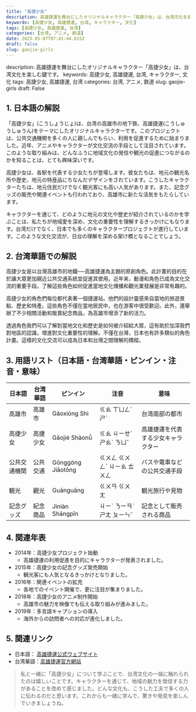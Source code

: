 ```yaml
---
title: "高捷少女"
description: 高雄捷運を舞台にしたオリジナルキャラクター「高捷少女」は、台湾文化を楽しむ鍵です。
keywords: [高捷少女, 高雄捷運, 台湾, キャラクター, 文化]
tags: [高捷少女, 高雄捷運, 台湾]
categories: [台湾, アニメ, 鉄道]
date: 2025-05-07T07:41:44.615Z
draft: false
slug: gaojie-girls
---
```


description: 高雄捷運を舞台にしたオリジナルキャラクター「高捷少女」は、台湾文化を楽しむ鍵です。
keywords: 高捷少女, 高雄捷運, 台湾, キャラクター, 文化
tags: 高捷少女, 高雄捷運, 台湾
categories: 台湾, アニメ, 鉄道
slug: gaojie-girls
draft: False

## 1. 日本語の解説
「高捷少女」(こうしょうじょ)は、台湾の高雄市の地下鉄、高雄捷運(こうしゅうしゅうん)をテーマにしたオリジナルキャラクターです。このプロジェクトは、公共交通機関を多くの人に親しんでもらい、利用を促進するために始まりました。近年、アニメやキャラクターが文化交流の手段として注目されています。このような取り組みは、どんなふうに地域文化の発信や観光の促進につながるのかを知ることは、とても興味深いです。

高捷少女は、各駅を代表する少女たちが登場します。彼女たちは、地元の観光名所や歴史、地元の特産品にちなんだデザインをされています。こうしたキャラクターたちは、地元住民だけでなく観光客にも高い人気があります。また、記念グッズの販売や関連イベントも行われており、高雄市に新たな活気をもたらしています。

キャラクターを通じて、どのように地元の文化や歴史が紹介されているのかを学ぶことは、私たちが地域愛を深め、文化の重要性を理解するきっかけにもなります。台湾だけでなく、日本でも多くのキャラクタープロジェクトが進行しています。このような文化交流が、日台の理解を深める架け橋となることでしょう。

## 2. 台湾華語での解説  
高捷少女是以台灣高雄市的地鐵──高雄捷運為主題的原創角色。此計畫的目的在於讓大眾更加親近公共交通系統並促進其使用。近年来，動漫和角色已成為文化交流的重要手段。了解這些角色如何促進當地文化傳播和觀光業發展是非常有趣的。

高捷少女的角色們每位都代表著一個捷運站。他們的設計靈感來自當地的旅遊景點、歷史和特產。這些角色不僅在當地居民中，也在游客中很受歡迎。此外，還舉辦了不少相關活動和販賣紀念商品，為高雄市增添了新的活力。

透過角色我們可以了解到當地文化和歷史是如何被介紹給大眾，這有助於加深我們對地區的認識，增進對文化重要性的理解。不僅在台灣，日本也有許多類似的角色計畫。這樣的文化交流可以成為日本和台灣之間理解的橋樑。

## 3. 用語リスト（日本語・台湾華語・ピンイン・注音・意味）
| 日本語 | 台湾華語 | ピンイン | 注音 | 意味 |
|--------|----------|---------|------|------|
| 高雄市 | 高雄市   | Gāoxióng Shì  | ㄍㄠ ㄒㄩㄥˊ ㄕˋ | 台湾南部の都市 |
| 高捷少女 | 高捷少女 | Gāojié Shàonǚ | ㄍㄠ ㄐㄧㄝˊ ㄕㄠˋ ㄋㄩˇ | 高雄捷運を代表する少女キャラクター |
| 公共交通機関 | 公共交通 | Gōnggòng Jiāotōng | ㄍㄨㄥ ㄍㄨㄥˋ ㄐㄧㄠ ㄊㄨㄥ | バスや電車などの公共交通手段 |
| 観光 | 觀光  | Guānguāng | ㄍㄨㄢ ㄍㄨㄤ | 観光旅行や見物 |
| 記念グッズ | 紀念商品 | Jìniàn Shāngpǐn | ㄐㄧˋ ㄋㄧㄢˋ ㄕㄤ ㄆㄧㄣˇ | 記念として販売される商品 |

## 4. 関連年表
- 2014年：高捷少女プロジェクト始動
  - 高雄捷運の利用促進を目的にキャラクターが発表されました。
- 2015年：高捷少女の記念グッズ発売開始
  - 観光客にも人気となるきっかけとなりました。
- 2016年：関連イベントの拡充
  - 各地でのイベント開催で、更に注目が集まりました。
- 2018年：高捷少女のアニメ制作開始
  - 高雄市の魅力を映像でも伝える取り組みが進みました。
- 2019年：多言語キャプションの導入
  - 海外からの訪問者への対応が進化しました。

## 5. 関連リンク  
- 日本語： [高雄捷運公式ウェブサイト](https://www.krtc.com.tw/)
- 台湾華語：[高雄捷運官方網站](https://www.krtc.com.tw/)

> 私と一緒に「高捷少女」について学ぶことで、台湾文化の一端に触れられたのは嬉しいことです。キャラクターを通じて、地域の魅力を発信する力があることを改めて感じました。どんな文化も、こうした工夫で多くの人に伝わるのだと思います。これからも一緒に学んで、驚きや発見を楽しんでいきましょうね。